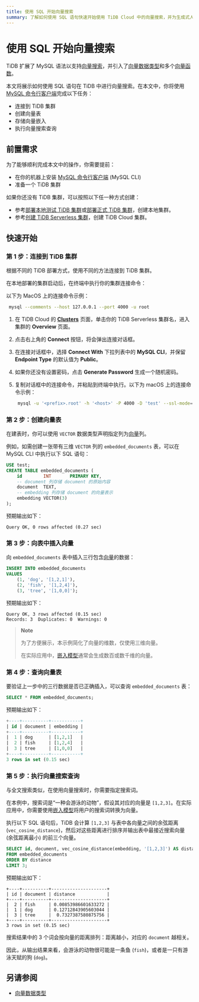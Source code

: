 ```yaml
---
title: 使用 SQL 开始向量搜索
summary: 了解如何使用 SQL 语句快速开始使用 TiDB Cloud 中的向量搜索，并为生成式人工智能应用提供动力。
---
```


# 使用 SQL 开始向量搜索

TiDB 扩展了 MySQL 语法以支持[向量搜索](/vector-search-overview.md)，并引入了[向量数据类型](/vector-search-data-types.md)和多个[向量函数](/vector-search-functions-and-operators.md)。

本文将展示如何使用 SQL 语句在 TiDB 中进行向量搜索。在本文中，你将使用 [MySQL 命令行客户端](https://dev.mysql.com/doc/refman/8.4/en/mysql.html)完成以下任务：

- 连接到 TiDB 集群
- 创建向量表
- 存储向量嵌入
- 执行向量搜索查询

## 前置需求

为了能够顺利完成本文中的操作，你需要提前：

- 在你的机器上安装 [MySQL 命令行客户端](https://dev.mysql.com/doc/refman/8.4/en/mysql.html) (MySQL CLI)
- 准备一个 TiDB 集群

如果你还没有 TiDB 集群，可以按照以下任一种方式创建：

- 参考[部署本地测试 TiDB 集群](/quick-start-with-tidb.md#部署本地测试集群)或[部署正式 TiDB 集群](/production-deployment-using-tiup.md)，创建本地集群。
- 参考[创建 TiDB Serverless 集群](/develop/dev-guide-build-cluster-in-cloud.md#第-1-步创建-tidb-serverless-集群)，创建 TiDB Cloud 集群。

## 快速开始

### 第 1 步：连接到 TiDB 集群

根据不同的 TiDB 部署方式，使用不同的方法连接到 TiDB 集群。

<SimpleTab>

<div label="本地部署 TiDB">

在本地部署的集群启动后，在终端中执行你的集群连接命令：

以下为 MacOS 上的连接命令示例：

```bash
 mysql --comments --host 127.0.0.1 --port 4000 -u root
```

</div>

<div label="TiDB Serverless">

1. 在 TiDB Cloud 的 [**Clusters**](https://tidbcloud.com/console/clusters) 页面，单击你的 TiDB Serverless 集群名，进入集群的 **Overview** 页面。

2. 点击右上角的 **Connect** 按钮，将会弹出连接对话框。

3. 在连接对话框中，选择 **Connect With** 下拉列表中的 **MySQL CLI**，并保留 **Endpoint Type** 的默认值为 **Public**。

4. 如果你还没有设置密码，点击 **Generate Password** 生成一个随机密码。

5. 复制对话框中的连接命令，并粘贴到终端中执行。以下为 macOS 上的连接命令示例：

   ```bash
    mysql -u '<prefix>.root' -h '<host>' -P 4000 -D 'test' --ssl-mode=VERIFY_IDENTITY --ssl-ca=/etc/ssl/cert.pem -p'<password>'
    ```

</div>

</SimpleTab>

### 第 2 步：创建向量表

在建表时，你可以使用 `VECTOR` 数据类型声明指定列为[向量](/vector-search-overview.md#向量嵌入)列。

例如，如需创建一张带有三维 `VECTOR` 列的 `embedded_documents` 表，可以在 MySQL CLI 中执行以下 SQL 语句：

```sql
USE test;
CREATE TABLE embedded_documents (
    id        INT       PRIMARY KEY,
    -- document 列存储 document 的原始内容
    document  TEXT,
    -- embedding 列存储 document 的向量表示
    embedding VECTOR(3)
);
```

预期输出如下：

```text
Query OK, 0 rows affected (0.27 sec)
```

### 第 3 步：向表中插入向量

向 `embedded_documents` 表中插入三行包含[向量](/vector-search-overview.md#向量嵌入)的数据：

```sql
INSERT INTO embedded_documents
VALUES
    (1, 'dog', '[1,2,1]'),
    (2, 'fish', '[1,2,4]'),
    (3, 'tree', '[1,0,0]');
```

预期输出如下：

```
Query OK, 3 rows affected (0.15 sec)
Records: 3  Duplicates: 0  Warnings: 0
```

> **Note**
>
> 为了方便展示，本示例简化了向量的维数，仅使用三维向量。
>
> 在实际应用中，[嵌入模型](/vector-search-overview.md#嵌入模型)通常会生成数百或数千维的向量。

### 第 4 步：查询向量表

要验证上一步中的三行数据是否已正确插入，可以查询 `embedded_documents` 表：

```sql
SELECT * FROM embedded_documents;
```

预期输出如下：

```sql
+----+----------+-----------+
| id | document | embedding |
+----+----------+-----------+
|  1 | dog      | [1,2,1]   |
|  2 | fish     | [1,2,4]   |
|  3 | tree     | [1,0,0]   |
+----+----------+-----------+
3 rows in set (0.15 sec)
```

### 第 5 步：执行向量搜索查询

与全文搜索类似，在使用向量搜索时，你需要指定搜索词。

在本例中，搜索词是“一种会游泳的动物”，假设其对应的向量是 `[1,2,3]`。在实际应用中，你需要使用[嵌入模型](/vector-search-overview.md#嵌入模型)将用户的搜索词转换为向量。

执行以下 SQL 语句后，TiDB 会计算 `[1,2,3]` 与表中各向量之间的余弦距离 (`vec_cosine_distance`)，然后对这些距离进行排序并输出表中最接近搜索向量 (余弦距离最小) 的前三个向量。

```sql
SELECT id, document, vec_cosine_distance(embedding, '[1,2,3]') AS distance
FROM embedded_documents
ORDER BY distance
LIMIT 3;
```

预期输出如下：

```plain
+----+----------+---------------------+
| id | document | distance            |
+----+----------+---------------------+
|  2 | fish     | 0.00853986601633272 |
|  1 | dog      | 0.12712843905603044 |
|  3 | tree     |  0.7327387580875756 |
+----+----------+---------------------+
3 rows in set (0.15 sec)
```

搜索结果中的 3 个词会按向量的距离排列：距离越小，对应的 `document` 越相关。

因此，从输出结果来看，会游泳的动物很可能是一条鱼 (`fish`)，或者是一只有游泳天赋的狗 (`dog`)。

## 另请参阅

- [向量数据类型](/vector-search-data-types.md)